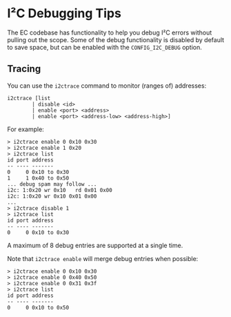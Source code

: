 I²C Debugging Tips
==================

The EC codebase has functionality to help you debug I²C errors without
pulling out the scope. Some of the debug functionality is disabled by
default to save space, but can be enabled with the `CONFIG_I2C_DEBUG`
option.

Tracing
-------

You can use the `i2ctrace` command to monitor (ranges of) addresses:

```
i2ctrace [list
        | disable <id>
        | enable <port> <address>
        | enable <port> <address-low> <address-high>]
```

For example:

```
> i2ctrace enable 0 0x10 0x30
> i2ctrace enable 1 0x20
> i2ctrace list
id port address
-- ---- -------
0     0 0x10 to 0x30
1     1 0x40 to 0x50
... debug spam may follow ...
i2c: 1:0x20 wr 0x10   rd 0x01 0x00
i2c: 1:0x20 wr 0x10 0x01 0x00
...
> i2ctrace disable 1
> i2ctrace list
id port address
-- ---- -------
0     0 0x10 to 0x30
```

A maximum of 8 debug entries are supported at a single time.

Note that `i2ctrace enable` will merge debug entries when possible:

```
> i2ctrace enable 0 0x10 0x30
> i2ctrace enable 0 0x40 0x50
> i2ctrace enable 0 0x31 0x3f
> i2ctrace list
id port address
-- ---- -------
0     0 0x10 to 0x50
```